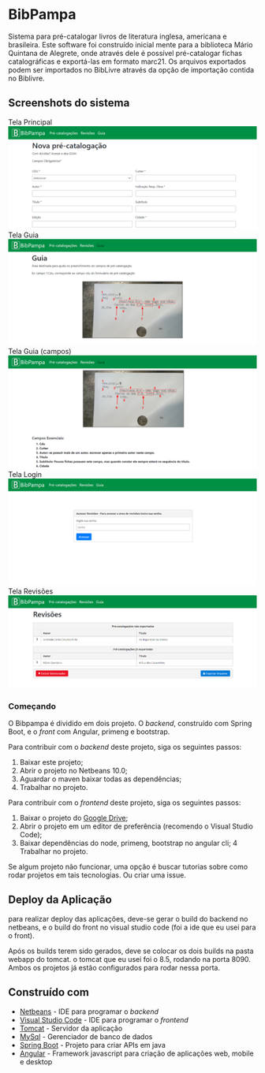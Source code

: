 # BibPampa

Sistema para pré-catalogar livros de literatura inglesa, americana e brasileira. Este software foi construído inicial mente para a biblioteca Mário Quintana de Alegrete, onde através dele é possível pré-catalogar fichas catalográficas e exportá-las em formato marc21. Os arquivos exportados podem ser importados no BibLivre através da opção de importação contida no Biblivre.

## Screenshots do sistema

Tela Principal
![](bibpampa-api/src/main/resources/img/tela-principal.png)
Tela Guia
![](bibpampa-api/src/main/resources/img/guia1.png)
Tela Guia (campos)
![](bibpampa-api/src/main/resources/img/guia2.png)
Tela Login
![](bibpampa-api/src/main/resources/img/login.png)
Tela Revisões
![](bibpampa-api/src/main/resources/img/revisoes.png)

### Começando

O Bibpampa é dividido em dois projeto. O *backend*, construído com Spring Boot, e o *front* com Angular, primeng e bootstrap.

Para contribuir com o *backend* deste projeto, siga os seguintes passos:

1. Baixar este projeto;
2. Abrir o projeto no Netbeans 10.0;
3. Aguardar o maven baixar todas as dependências;
4. Trabalhar no projeto.

Para contribuir com o *frontend* deste projeto, siga os seguintes passos:

1. Baixar o projeto do [Google Drive](https://drive.google.com/open?id=1uYd6aYooSuTre0Onq11C30HUdgoWRg4w);
2. Abrir o projeto em um editor de preferência (recomendo o Visual Studio Code);
3. Baixar dependências do node, primeng, bootstrap no angular cli;
4 Trabalhar no projeto.


Se algum projeto não funcionar, uma opção é buscar tutorias sobre como rodar projetos em tais tecnologias. Ou criar uma issue.


## Deploy da Aplicação

para realizar deploy das aplicações, deve-se gerar o build do backend no netbeans, e o build do front no visual studio code (foi a ide que eu usei para o front).

Após os builds terem sido gerados, deve se colocar os dois builds na pasta webapp do tomcat. o tomcat que eu usei foi o 8.5, rodando na porta 8090. Ambos os projetos já estão configurados para rodar nessa porta.

## Construído com

* [Netbeans](https://netbeans.apache.org/download/nb100/nb100.html) - IDE para programar o *backend*
* [Visual Studio Code](https://code.visualstudio.com) - IDE para programar o *frontend*
* [Tomcat](https://tomcat.apache.org/download-80.cgi) - Servidor da aplicação
* [MySql](https://dev.mysql.com/downloads/installer/) - Gerenciador de banco de dados
* [Spring Boot](https://spring.io/projects/spring-boot) - Projeto para criar APIs em java
* [Angular](https://angular.io) - Framework javascript para criação de aplicações web, mobile e desktop




